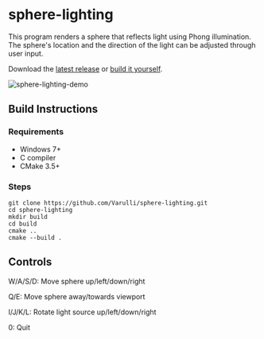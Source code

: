 # sphere-lighting

This program renders a sphere that reflects light using Phong illumination. The sphere's location and the direction of the light can be adjusted through user input.

Download the [latest release](https://github.com/Varulli/sphere-lighting/releases/latest) or [build it yourself](https://github.com/Varulli/sphere-lighting#build-instructions).

![sphere-lighting-demo](https://github.com/user-attachments/assets/33b25bb4-be36-4100-af6a-c2518d467b67)

## Build Instructions

### Requirements
- Windows 7+
- C compiler
- CMake 3.5+

### Steps
```
git clone https://github.com/Varulli/sphere-lighting.git
cd sphere-lighting
mkdir build
cd build
cmake ..
cmake --build .
```

## Controls

W/A/S/D: Move sphere up/left/down/right

Q/E: Move sphere away/towards viewport

I/J/K/L: Rotate light source up/left/down/right

0: Quit
